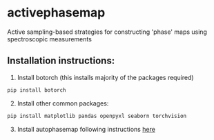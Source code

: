 # activephasemap
Active sampling-based strategies for constructing 'phase' maps using spectroscopic measurements

## Installation instructions:

1. Install botorch (this installs majority of the packages required)
```bash
pip install botorch
```

2. Install other common packages:
```bash
pip install matplotlib pandas openpyxl seaborn torchvision
```

3. Install autophasemap following instructions [here](https://github.com/pozzo-research-group/autophasemap)
